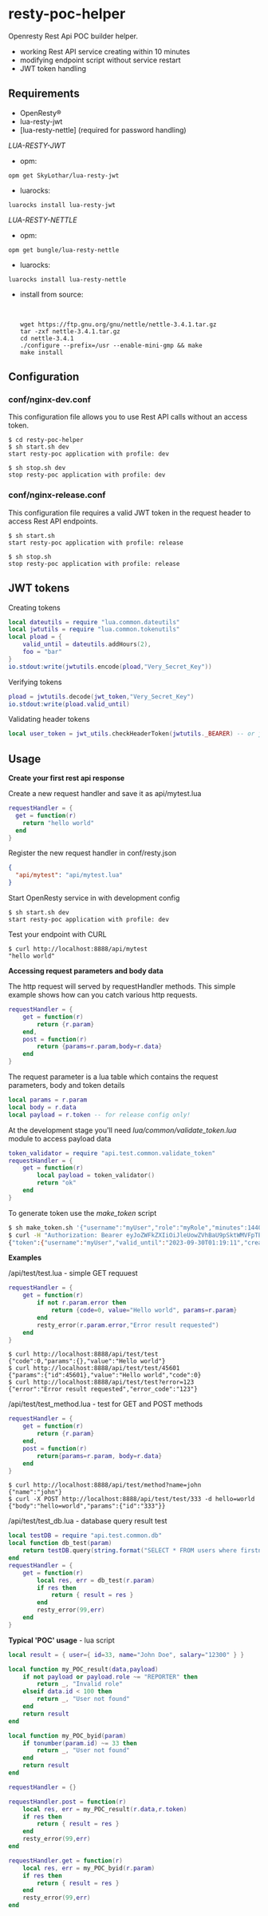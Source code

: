 # resty-poc-helper
Openresty Rest Api POC builder helper.

- working Rest API service creating within 10 minutes
- modifying endpoint script without service restart
- JWT token handling 

## **Requirements**

- OpenResty®
- lua-resty-jwt 
- [lua-resty-nettle]  (required for password handling) 

*LUA-RESTY-JWT*

- opm:

```
opm get SkyLothar/lua-resty-jwt
```

- luarocks: 

```
luarocks install lua-resty-jwt
```

*LUA-RESTY-NETTLE*

- opm:

```
opm get bungle/lua-resty-nettle
```

- luarocks:

```
luarocks install lua-resty-nettle
```

- install from source:

  ​	

  ```
  wget https://ftp.gnu.org/gnu/nettle/nettle-3.4.1.tar.gz
  tar -zxf nettle-3.4.1.tar.gz
  cd nettle-3.4.1
  ./configure --prefix=/usr --enable-mini-gmp && make
  make install 
  ```


## Configuration

### conf/nginx-dev.conf

This configuration file allows you to use Rest API calls without an access token. 

```shell
$ cd resty-poc-helper
$ sh start.sh dev
start resty-poc application with profile: dev

$ sh stop.sh dev
stop resty-poc application with profile: dev
```

### conf/nginx-release.conf

This configuration file requires a valid JWT token in the request header to access Rest API endpoints. 

```shell
$ sh start.sh
start resty-poc application with profile: release

$ sh stop.sh
stop resty-poc application with profile: release
```

## JWT tokens

Creating tokens

```lua
local dateutils = require "lua.common.dateutils"
local jwtutils = require "lua.common.tokenutils"
local pload = {
	valid_until = dateutils.addHours(2),
    foo = "bar"
}
io.stdout:write(jwtutils.encode(pload,"Very_Secret_Key"))
```

Verifying tokens

```lua
pload = jwtutils.decode(jwt_token,"Very_Secret_Key")
io.stdout:write(pload.valid_until)
```

Validating header tokens

```lua
local user_token = jwt_utils.checkHeaderToken(jwtutils._BEARER) -- or jwtutils._XACCES
```

## Usage

**Create your first rest api response**

Create a new request handler and save it as api/mytest.lua

``` lua
requestHandler = {
  get = function(r)
    return "hello world"
  end
}
```

Register the new request handler in conf/resty.json

``` json
{  
  "api/mytest": "api/mytest.lua"
}
```

Start OpenResty service in with development config

```shell
$ sh start.sh dev
start resty-poc application with profile: dev
```

Test your endpoint with CURL

```shell
$ curl http://localhost:8888/api/mytest
"hello world"
```

**Accessing request parameters and body data**

The http request will served by requestHandler methods. This simple example shows how can you catch various http requests.
```lua
requestHandler = { 
	get = function(r)
		return {r.param}
	end,
	post = function(r)
		return {params=r.param,body=r.data}
	end
}
```

The request parameter is a lua table which contains the request parameters, body and token details
```lua
local params = r.param
local body = r.data
local payload = r.token -- for release config only!
```

At the development stage you'll need *lua/common/validate_token.lua* module to access payload data

```lua
token_validator = require "api.test.common.validate_token"
requestHandler = {
	get = function(r) 
		local payload = token_validator()
        return "ok"
	end
}
```

To generate token use the *make_token* script

```sh
$ sh make_token.sh '{"username":"myUser","role":"myRole","minutes":1440}'
$ curl -H "Authorization: Bearer eyJoZWFkZXIiOiJleUowZVhBaU9pSktWMVFpTENKaGJHY2lPaUpJVXpJMU5pSjkiLCJkYXRhIjoiZXlKamNtVmhkR1ZmWkdGMFpTSTZJakl3TWpNdE1Ea3RNamxVTURFNk1UazZNVEVpTENKMWMyVnlibUZ0WlNJNkltMTVWWE5sY2lJc0luSnZiR1VpT2lKdGVWSnZiR1VpTENKMllXeHBaRjkxYm5ScGJDSTZJakl3TWpNdE1Ea3RNekJVTURFNk1UazZNVEVpZlE9PSIsInNpZ25hdHVyZSI6ImlHMURtd0NST3RIOUxBZGpSSmdBbzdXc2dUS1FJYytzdzU5VW95T1lFKzQ9In0=" http://localhost:8888/api/test/token
{"token":{"username":"myUser","valid_until":"2023-09-30T01:19:11","create_date":"2023-09-29T01:19:11","role":"myRole"}}
```

**Examples**

/api/test/test.lua - simple GET requuest

```lua
requestHandler = { 
	get = function(r)
		if not r.param.error then
			return {code=0, value="Hello world", params=r.param}                     
		end
		resty_error(r.param.error,"Error result requested")
	end
}
```

```shell
$ curl http://localhost:8888/api/test/test
{"code":0,"params":{},"value":"Hello world"}
$ curl http://localhost:8888/api/test/test/45601
{"params":{"id":45601},"value":"Hello world","code":0}
$ curl http://localhost:8888/api/test/test?error=123
{"error":"Error result requested","error_code":"123"}
```

/api/test/test_method.lua - test for GET and POST methods

```lua
requestHandler = { 
	get = function(r)
		return {r.param}
	end,
	post = function(r)
		return{params=r.param, body=r.data}
	end
}
```

```shell
$ curl http://localhost:8888/api/test/method?name=john
{"name":"john"}
$ curl -X POST http://localhost:8888/api/test/test/333 -d hello=world
{"body":"hello=world","params":{"id":"333"}}
```

/api/test/test_db.lua - database query result test 

```lua
local testDB = require "api.test.common.db"
local function db_test(param)
	return testDB.query(string.format("SELECT * FROM users where firstname='%s'", tostring(param.firstname)))
end
requestHandler = { 
	get = function(r)
		local res, err = db_test(r.param)
		if res then
			return { result = res }                      
		end
		resty_error(99,err)	
	end
}
```

**Typical 'POC' usage** - lua script 

```lua
local result = { user={ id=33, name="John Doe", salary="12300" } }

local function my_POC_result(data,payload)
    if not payload or payload.role ~= "REPORTER" then
        return _, "Invalid role"
    elseif data.id < 100 then
        return _, "User not found"
    end
	return result
end

local function my_POC_byid(param)
	if tonumber(param.id) ~= 33 then
        return _, "User not found"
    end
	return result
end

requestHandler = {}

requestHandler.post = function(r)
    local res, err = my_POC_result(r.data,r.token)
    if res then
        return { result = res }                      
    end
    resty_error(99,err)	
end

requestHandler.get = function(r)
    local res, err = my_POC_byid(r.param)
    if res then
        return { result = res }                      
    end
    resty_error(99,err)	
end
```





